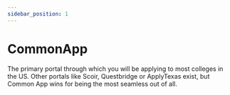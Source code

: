 ```yaml
---
sidebar_position: 1
---
```


# CommonApp

The primary portal through which you will be applying to most colleges in the US. Other portals like Scoir, Questbridge or ApplyTexas exist, but Common App wins for being the most seamless out of all.

